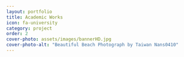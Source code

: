 ```yaml
---
layout: portfolio
title: Academic Works
icon: fa-university
category: project
order: 2
cover-photo: assets/images/bannerHD.jpg
cover-photo-alt: "Beautiful Beach Photograph by Taiwan Nans0410"
---
```

